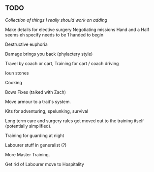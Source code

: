 ## TODO

*Collection of things I really should work on adding*

Make details for elective surgery 
Negotiating missions
Hand and a Half seems eh specify needs to be 1 handed to begin

Destructive euphoria

Damage brings you back (phylactery style)

Travel by coach or cart, Training for cart / coach driving

Ioun stones

Cooking

Bows Fixes (talked with Zach)

Move armour to a trait's system.

Kits for adventuring, spelunking, survival

Long term care and surgery rules get moved out to the training itself (potentially simplified).

Training for guarding at night

Labourer stuff in generalist (?)

More Master Training.

Get rid of Labourer move to Hospitality

